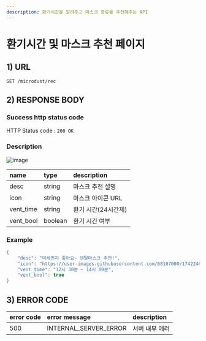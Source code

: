 ```yaml
---
description: 환기시간을 알려주고 마스크 종류를 추천해주는 API
---
```


# 환기시간 및 마스크 추천 페이지

## 1\) URL

```text
GET /microdust/rec
```

## 2\) RESPONSE BODY

### Success http status code

HTTP Status code : `200 OK`

### Description

![image](https://user-images.githubusercontent.com/68282057/124726790-09812f80-df49-11eb-8b19-14881bbb7966.png)

| name | type | description |
| :--- | :--- | :--- |
| desc | string | 마스크 추천 설명 |
| icon | string | 마스크 아이콘 URL |
| vent\_time | string | 환기 시간\(24시간제\) |
| vent\_bool | boolean | 환기 시간 여부 |

### Example

```java
{
    "desc": "미세먼지 좋아요~ 덴탈마스크 추천!",
    "icon": "https://user-images.githubusercontent.com/68107000/174224687-19f86b00-db41-11eb-9090-d2b32f38fa67.png",
    "vent_time": "12시 30분 ~ 14시 00분",
    "vent_bool": true
}
```

## 3\) ERROR CODE

| error code | error message | description |
| :--- | :--- | :--- |
| 500 | INTERNAL\_SERVER\_ERROR | 서버 내부 에러 |

